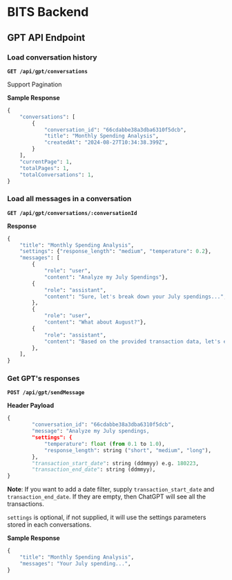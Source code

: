 # BITS Backend

## GPT API Endpoint

### Load conversation history
**`GET /api/gpt/conversations`**

Support Pagination

**Sample Response**
```python
{
    "conversations": [
        {
            "conversation_id": "66cdabbe38a3dba6310f5dcb",
            "title": "Monthly Spending Analysis",
            "createdAt": "2024-08-27T10:34:38.399Z",
        }
    ],
    "currentPage": 1,
    "totalPages": 1,
    "totalConversations": 1,
}
```
### Load all messages in a conversation

**`GET /api/gpt/conversations/:conversationId`**

**Response**
```python
{
    "title": "Monthly Spending Analysis",
    "settings": {"response_length": "medium", "temperature": 0.2},
    "messages": [
        {
            "role": "user", 
            "content": "Analyze my July Spendings"},
        {
            "role": "assistant",
            "content": "Sure, let's break down your July spendings...",
        },
        {
            "role": "user", 
            "content": "What about August?"},
        {
            "role": "assistant",
            "content": "Based on the provided transaction data, let's extract and analyse the data for August...",
        },
    ],
}


```

### Get GPT's responses

**`POST /api/gpt/sendMessage`**

**Header Payload**
```python
{
        "conversation_id": "66cdabbe38a3dba6310f5dcb",
        "message": "Analyze my July spendings,
        "settings": {
            "temperature": float (from 0.1 to 1.0),
            "response_length": string ("short", "medium", "long"),
        },
        "transaction_start_date": string (ddmmyy) e.g. 180223,
        "transaction_end_date": string (ddmmyy),
}
```
**Note**: If you want to add a date filter, supply `transaction_start_date` and `transaction_end_date`. If they are empty, then ChatGPT will see all the transactions.

`settings` is optional, if not supplied, it will use the settings parameters stored in each conversations.

**Sample Response**
```python
{
    "title": "Monthly Spending Analysis",
    "messages": "Your July spending...",
}
```

